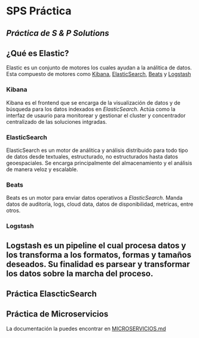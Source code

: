# SPS Práctica
_Práctica de S & P Solutions_
----------------------------------------------------------------

## ¿Qué es Elastic?
Elastic es un conjunto de motores los cuales ayudan a la análitica de datos. Esta compuesto de motores como [Kibana](https://www.elastic.co/es/what-is/kibana), [ElasticSearch](https://www.elastic.co/es/what-is/elasticsearch), [Beats](https://www.elastic.co/es/beats/) y [Logstash](https://www.elastic.co/es/logstash/)


### Kibana
Kibana es el frontend que se encarga de la visualización de datos y de búsqueda para los datos indexados en *ElasticSearch*.
Actúa como la interfaz de usaurio para monitorear y gestionar el cluster y concentrador centralizado de las soluciones intgradas.

### ElasticSearch
ElasticSearch es un motor de análitica y análisis distribuido para todo tipo de datos desde textuales, estructurado, no estructurados hasta datos geoespaciales. 
Se encarga principalmente del almacenamiento y el análisis de manera veloz y escalable.

### Beats
Beats es un motor para enviar datos operativos a *ElasticSearch*.
Manda datos de auditoría, logs, cloud data, datos de disponibilidad, metricas, entre otros.

### Logstash
Logstash es un pipeline el cual procesa datos y los transforma a los formatos, formas y tamaños deseados.
Su finalidad es parsear y transformar los datos sobre la marcha del proceso.
----------------------------------------------------------------

## Práctica ElascticSearch

## Práctica de Microservicios
La documentación la puedes encontrar en [MICROSERVICIOS.md](./Micorservicios/MICROSERVICIOS.md)